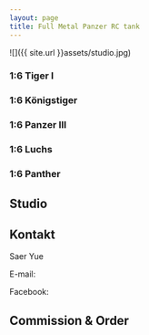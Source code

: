 ```yaml
---
layout: page
title: Full Metal Panzer RC tank
---
```



![]({{ site.url }}assets/studio.jpg)



### 1:6 Tiger I

### 1:6 Königstiger

### 1:6 Panzer III

### 1:6 Luchs

### 1:6 Panther







## Studio





## Kontakt

Saer Yue

E-mail: 

Facebook: 

## Commission & Order

